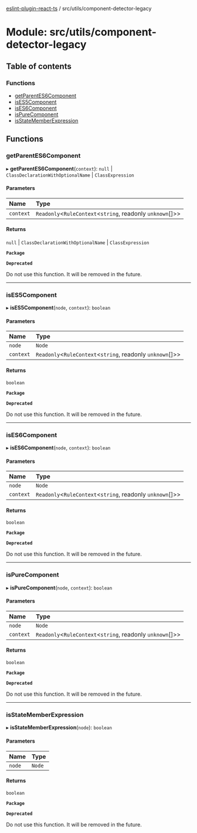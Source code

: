 [eslint-plugin-react-ts](../README.md) / src/utils/component-detector-legacy

# Module: src/utils/component-detector-legacy

## Table of contents

### Functions

- [getParentES6Component](src_utils_component_detector_legacy.md#getparentes6component)
- [isES5Component](src_utils_component_detector_legacy.md#ises5component)
- [isES6Component](src_utils_component_detector_legacy.md#ises6component)
- [isPureComponent](src_utils_component_detector_legacy.md#ispurecomponent)
- [isStateMemberExpression](src_utils_component_detector_legacy.md#isstatememberexpression)

## Functions

### getParentES6Component

▸ **getParentES6Component**(`context`): ``null`` \| `ClassDeclarationWithOptionalName` \| `ClassExpression`

#### Parameters

| Name | Type |
| :------ | :------ |
| `context` | `Readonly`<`RuleContext`<`string`, readonly `unknown`[]\>\> |

#### Returns

``null`` \| `ClassDeclarationWithOptionalName` \| `ClassExpression`

**`Package`**

**`Deprecated`**

Do not use this function. It will be removed in the future.

___

### isES5Component

▸ **isES5Component**(`node`, `context`): `boolean`

#### Parameters

| Name | Type |
| :------ | :------ |
| `node` | `Node` |
| `context` | `Readonly`<`RuleContext`<`string`, readonly `unknown`[]\>\> |

#### Returns

`boolean`

**`Package`**

**`Deprecated`**

Do not use this function. It will be removed in the future.

___

### isES6Component

▸ **isES6Component**(`node`, `context`): `boolean`

#### Parameters

| Name | Type |
| :------ | :------ |
| `node` | `Node` |
| `context` | `Readonly`<`RuleContext`<`string`, readonly `unknown`[]\>\> |

#### Returns

`boolean`

**`Package`**

**`Deprecated`**

Do not use this function. It will be removed in the future.

___

### isPureComponent

▸ **isPureComponent**(`node`, `context`): `boolean`

#### Parameters

| Name | Type |
| :------ | :------ |
| `node` | `Node` |
| `context` | `Readonly`<`RuleContext`<`string`, readonly `unknown`[]\>\> |

#### Returns

`boolean`

**`Package`**

**`Deprecated`**

Do not use this function. It will be removed in the future.

___

### isStateMemberExpression

▸ **isStateMemberExpression**(`node`): `boolean`

#### Parameters

| Name | Type |
| :------ | :------ |
| `node` | `Node` |

#### Returns

`boolean`

**`Package`**

**`Deprecated`**

Do not use this function. It will be removed in the future.
